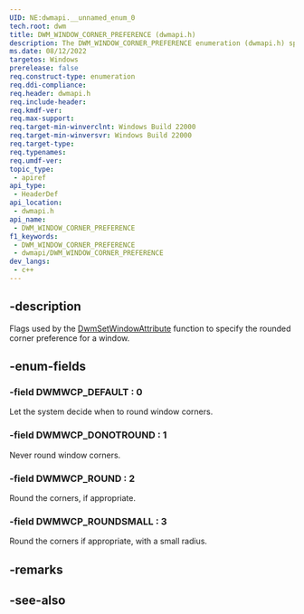 ```yaml
---
UID: NE:dwmapi.__unnamed_enum_0
tech.root: dwm
title: DWM_WINDOW_CORNER_PREFERENCE (dwmapi.h)
description: The DWM_WINDOW_CORNER_PREFERENCE enumeration (dwmapi.h) specifies the rounded corner preference for a window.
ms.date: 08/12/2022
targetos: Windows
prerelease: false
req.construct-type: enumeration
req.ddi-compliance: 
req.header: dwmapi.h
req.include-header: 
req.kmdf-ver: 
req.max-support: 
req.target-min-winverclnt: Windows Build 22000
req.target-min-winversvr: Windows Build 22000
req.target-type: 
req.typenames: 
req.umdf-ver: 
topic_type:
 - apiref
api_type:
 - HeaderDef
api_location:
 - dwmapi.h
api_name:
 - DWM_WINDOW_CORNER_PREFERENCE
f1_keywords:
 - DWM_WINDOW_CORNER_PREFERENCE
 - dwmapi/DWM_WINDOW_CORNER_PREFERENCE
dev_langs:
 - c++
---
```


## -description

Flags used by the <a href="nf-dwmapi-dwmsetwindowattribute.md">DwmSetWindowAttribute</a> function to specify the rounded corner preference for a window.

## -enum-fields

### -field DWMWCP_DEFAULT : 0

Let the system decide when to round window corners.

### -field DWMWCP_DONOTROUND : 1

Never round window corners.

### -field DWMWCP_ROUND : 2

Round the corners, if appropriate.

### -field DWMWCP_ROUNDSMALL : 3

Round the corners if appropriate, with a small radius.

## -remarks

## -see-also

